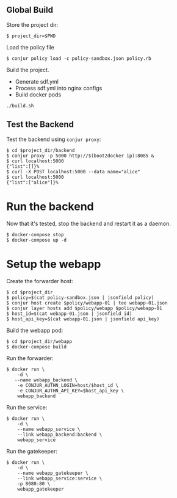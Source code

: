 
## Global Build

Store the project dir:

```
$ project_dir=$PWD
```

Load the policy file

```
$ conjur policy load -c policy-sandbox.json policy.rb
```

Build the project.

* Generate sdf.yml
* Process sdf.yml into nginx configs
* Build docker pods

```
./build.sh
```

## Test the Backend

Test the backend using `conjur proxy`:

```
$ cd $project_dir/backend
$ conjur proxy -p 5000 http://$(boot2docker ip):8085 &
$ curl localhost:5000
{"list":[]}%                                                                    
$ curl -X POST localhost:5000 --data name="alice"
$ curl localhost:5000                            
{"list":["alice"]}%     
```

# Run the backend

Now that it's tested, stop the backend and restart it as a daemon.

```
$ docker-compose stop
$ docker-compose up -d
```

# Setup the webapp

Create the forwarder host:

```
$ cd $project_dir
$ policy=$(cat policy-sandbox.json | jsonfield policy)
$ conjur host create $policy/webapp-01 | tee webapp-01.json
$ conjur layer hosts add $policy/webapp $policy/webapp-01
$ host_id=$(cat webapp-01.json | jsonfield id)
$ host_api_key=$(cat webapp-01.json | jsonfield api_key)
```

Build the webapp pod:

```
$ cd $project_dir/webapp
$ docker-compose build
```

Run the forwarder:

```
$ docker run \
	-d \
   --name webapp_backend \
	-e CONJUR_AUTHN_LOGIN=host/$host_id \
	-e CONJUR_AUTHN_API_KEY=$host_api_key \
	webapp_backend
```

Run the service:

```
$ docker run \
	-d \
	--name webapp_service \
	--link webapp_backend:backend \
	webapp_service
```

Run the gatekeeper:

```
$ docker run \
	-d \
	--name webapp_gatekeeper \
	--link webapp_service:service \
	-p 8080:80 \
	webapp_gatekeeper
```

